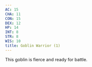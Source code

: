 ```yaml
---
AC: 15
CHA: 11
CON: 15
DEX: 12
HP: 14
INT: 8
STR: 8
WIS: 10
title: Goblin Warrior (1)
---
```



This goblin is fierce and ready for battle.